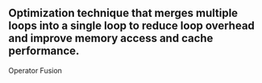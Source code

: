 Optimization technique that merges multiple loops into a single loop to reduce loop overhead and improve memory access and cache performance.
---
Operator Fusion
